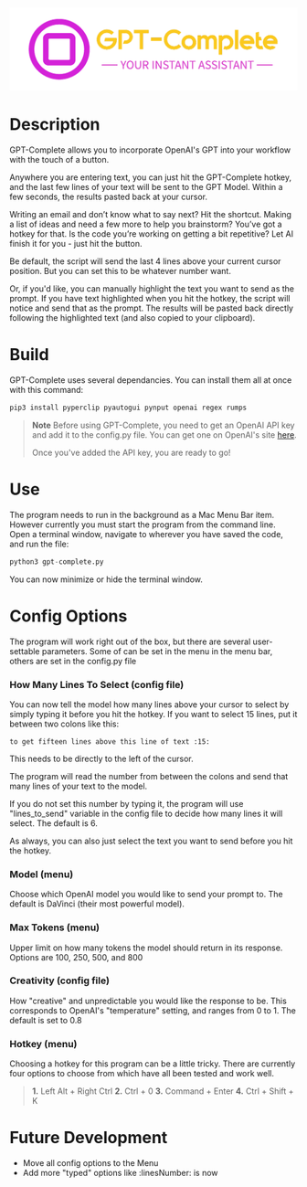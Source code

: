 ![GPT-Complete logo](photos/GPT-Complete-logo-clear-3.png)

# Description
GPT-Complete allows you to incorporate OpenAI's GPT into your workflow with the touch of a button.

Anywhere you are entering text, you can just hit the GPT-Complete hotkey, and the last few lines of your text will be sent to the GPT Model. Within a few seconds, the results pasted back at your cursor.

Writing an email and don’t know what to say next? Hit the shortcut. Making a list of ideas and need a few more to help you brainstorm? You’ve got a hotkey for that. Is the code you’re working on getting a bit repetitive? Let  AI finish it for you - just hit the button.

Be default, the script will send the last 4 lines above your current cursor position. But you can set this to be whatever number want.

Or, if you'd like, you can manually highlight the text you want to send as the prompt. If you have text highlighted when you hit the hotkey, the script will notice and send that as the prompt. The results will be pasted back directly following the highlighted text (and also copied to your clipboard).

# Build



GPT-Complete uses several dependancies. You can install them all at once with this command:

```bash
pip3 install pyperclip pyautogui pynput openai regex rumps
```
>**Note** 
>Before using GPT-Complete, you need to get an OpenAI API key and add it to the config.py file. You can get one on OpenAI's site [here](https://openai.com/blog/openai-api/).
>
>Once you've added the API key, you are ready to go!


 # Use

The program needs to run in the background as a Mac Menu Bar item. However currently you must start the program from the command line. Open a terminal window, navigate to wherever you have saved the code, and run the file:

```py
python3 gpt-complete.py
```

You can now minimize or hide the terminal window.

# Config Options
The program will work right out of the box, but there are several user-settable parameters. Some of can be set in the menu in the menu bar, others are set in the config.py file

### How Many Lines To Select (config file)
You can now tell the model how many lines above your cursor to select by simply typing it before you hit the hotkey. If you want to select 15 lines, put it between two colons like this: 
```
to get fifteen lines above this line of text :15:
```  

This needs to be directly to the left of the cursor.

The program will read the number from between the colons and send that many lines of your text to the model.

If you do not set this number by typing it, the program will use "lines_to_send" variable in the config file to decide how many lines it will select. The default is 6.

As always, you can also just select the text you want to send before you hit the hotkey.

### Model (menu)
Choose which OpenAI model you would like to send your prompt to. The default is DaVinci (their most powerful model).

### Max Tokens (menu)
Upper limit on how many tokens the model should return in its response. Options are 100, 250, 500, and 800
  
### Creativity (config file)
How "creative" and unpredictable you would like the response to be. This corresponds to OpenAI's "temperature" setting, and ranges from 0 to 1. The default is set to 0.8

### Hotkey (menu)
Choosing a hotkey for this program can be a little tricky. There are currently four options to choose from which have all been tested and work well. 
>**1.** Left Alt + Right Ctrl
>**2.** Ctrl + 0
>**3.** Command + Enter
>**4.** Ctrl + Shift + K


# Future Development

- Move all config options to the Menu
- Add more "typed" options like :linesNumber: is now